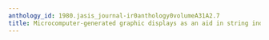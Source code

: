 ```yaml
---
anthology_id: 1980.jasis_journal-ir0anthology0volumeA31A2.7
title: Microcomputer-generated graphic displays as an aid in string indexing
---
```

